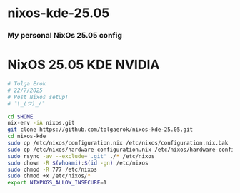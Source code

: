 # nixos-kde-25.05
### My personal NixOs 25.05 config

# NixOS 25.05 KDE NVIDIA

```bash
# Tolga Erok
# 22/7/2025
# Post Nixos setup!
# ¯\_(ツ)_/¯

cd $HOME
nix-env -iA nixos.git
git clone https://github.com/tolgaerok/nixos-kde-25.05.git
cd nixos-kde
sudo cp /etc/nixos/configuration.nix /etc/nixos/configuration.nix.bak
sudo cp /etc/nixos/hardware-configuration.nix /etc/nixos/hardware-configuration.nix.bak
sudo rsync -av --exclude='.git' ./* /etc/nixos
sudo chown -R $(whoami):$(id -gn) /etc/nixos
sudo chmod -R 777 /etc/nixos
sudo chmod +x /etc/nixos/*
export NIXPKGS_ALLOW_INSECURE=1
```
